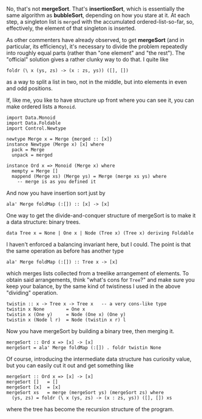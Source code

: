 No, that's not **mergeSort**. That's **insertionSort**, which is essentially the same algorithm as **bubbleSort**, depending on how you stare at it. At each step, a singleton list is `merge`d with the accumulated ordered-list-so-far, so, effectively, the element of that singleton is inserted.

As other commenters have already observed, to get **mergeSort** (and in particular, its efficiency), it's necessary to divide the problem repeatedly into roughly equal parts (rather than "one element" and "the rest"). The "official" solution gives a rather clunky way to do that. I quite like

    foldr (\ x (ys, zs) -> (x : zs, ys)) ([], [])

as a way to split a list in two, not in the middle, but into elements in even and odd positions.

If, like me, you like to have structure up front where you can see it, you can make ordered lists a `Monoid`.

    import Data.Monoid
    import Data.Foldable
    import Control.Newtype

    newtype Merge x = Merge {merged :: [x]}
    instance Newtype (Merge x) [x] where
      pack = Merge
      unpack = merged

    instance Ord x => Monoid (Merge x) where
      mempty = Merge []
      mappend (Merge xs) (Merge ys) = Merge (merge xs ys) where
        -- merge is as you defined it

And now you have insertion sort just by

    ala' Merge foldMap (:[]) :: [x] -> [x]

One way to get the divide-and-conquer structure of mergeSort is to make it a data structure: binary trees.

    data Tree x = None | One x | Node (Tree x) (Tree x) deriving Foldable

I haven't enforced a balancing invariant here, but I could. The point is that the same operation as before has another type

    ala' Merge foldMap (:[]) :: Tree x -> [x]

which merges lists collected from a treelike arrangement of elements. To obtain said arrangements, think "what's cons for `Tree`?" and make sure you keep your balance, by the same kind of twistiness I used in the above "dividing" operation.

    twistin :: x -> Tree x -> Tree x   -- a very cons-like type
    twistin x None        = One x
    twistin x (One y)     = Node (One x) (One y)
    twistin x (Node l r)  = Node (twistin x r) l

Now you have mergeSort by building a binary tree, then merging it.

    mergeSort :: Ord x => [x] -> [x]
    mergeSort = ala' Merge foldMap (:[]) . foldr twistin None

Of course, introducing the intermediate data structure has curiosity value, but you can easily cut it out and get something like

    mergeSort :: Ord x => [x] -> [x]
    mergeSort []   = []
    mergeSort [x]  = [x]
    mergeSort xs   = merge (mergeSort ys) (mergeSort zs) where
      (ys, zs) = foldr (\ x (ys, zs) -> (x : zs, ys)) ([], []) xs

where the tree has become the recursion structure of the program.
